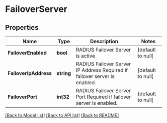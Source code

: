 # FailoverServer

## Properties
Name | Type | Description | Notes
------------ | ------------- | ------------- | -------------
**FailoverEnabled** | **bool** | RADIUS Failover Server is active | [default to null]
**FailoverIpAddress** | **string** | RADIUS Failover Server IP Address  Required if failover server is enabled. | [default to null]
**FailoverPort** | **int32** | RADIUS Failover Server Port  Required if failover server is enabled. | [default to null]

[[Back to Model list]](../README.md#documentation-for-models) [[Back to API list]](../README.md#documentation-for-api-endpoints) [[Back to README]](../README.md)


